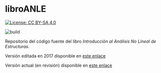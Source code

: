 # libroANLE

[![License: CC BY-SA 4.0](https://img.shields.io/badge/License-CC%20BY--SA%204.0-lightgrey.svg)](https://creativecommons.org/licenses/by-sa/4.0/)

![build](https://github.com/ONSAS/libroANLE/workflows/compile/badge.svg)


Repositorio del código fuente del libro _Introducción al Análisis No Lineal de Estructuras_.

Versión editada en 2017 disponible en [este enlace](https://www.colibri.udelar.edu.uy/jspui/bitstream/20.500.12008/22106/1/Bazzano_P%c3%a9rezZerpa_Introducci%c3%b3n_al_An%c3%a1lisis_No_Lineal_de_Estructuras_2017.pdf)

Versión actual (en revisión) disponible en [este enlace](https://github.com/ONSAS/libroANLE/releases/latest/download/libroANLE.pdf)
